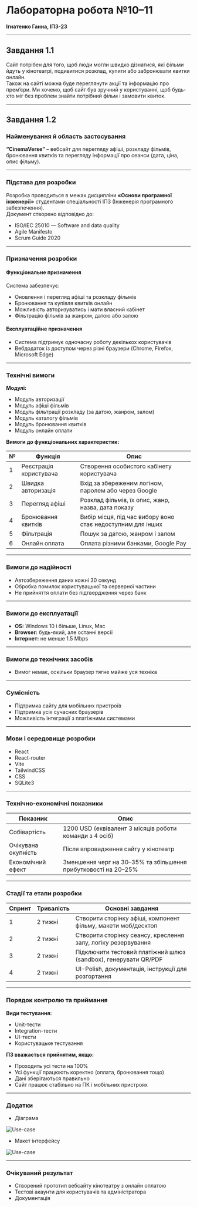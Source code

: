 #  Лабораторна робота №10–11  
**Ігнатенко Ганна, ІПЗ-23**

---

## Завдання 1.1  
Сайт потрібен для того, щоб люди могли швидко дізнатися, які фільми йдуть у кінотеатрі, подивитися розклад, купити або забронювати квитки онлайн.  
Також на сайті можна буде переглянути акції та інформацію про прем’єри. Ми хочемо, щоб сайт був зручний у користуванні, щоб будь-хто міг без проблем знайти потрібний фільм і замовити квиток.

---

## Завдання 1.2

### Найменування й область застосування  
**“CinemaVerse”** – вебсайт для перегляду афіші, розкладу фільмів, бронювання квитків та перегляду інформації про сеанси (дата, ціна, опис фільму).

---

### Підстава для розробки  
Розробка проводиться в межах дисципліни **«Основи програмної інженерії»** студентами спеціальності ІПЗ (Інженерія програмного забезпечення).  
Документ створено відповідно до:
- ISO/IEC 25010 — Software and data quality  
- Agile Manifesto  
- Scrum Guide 2020  

---

### Призначення розробки  

#### Функціональне призначення  
Система забезпечує:
- Оновлення і перегляд афіші та розкладу фільмів  
- Бронювання та купівля квитків онлайн  
- Можливість авторизуватись і мати власний кабінет  
- Фільтрацію фільмів за жанром, датою або залою  

#### Експлуатаційне призначення  
- Система підтримує одночасну роботу декількох користувачів  
- Вебдодаток із доступом через різні браузери (Chrome, Firefox, Microsoft Edge)

---

### Технічні вимоги  

**Модулі:**
- Модуль авторизації  
- Модуль афіші фільмів  
- Модуль фільтрації розкладу (за датою, жанром, залом)  
- Модуль каталогу фільмів  
- Модуль бронювання квитків  
- Модуль онлайн оплати  

**Вимоги до функціональних характеристик:**

| № | Функція | Опис |
|---|----------|------|
| 1 | Реєстрація користувача | Створення особистого кабінету користувача |
| 2 | Швидка авторизація | Вхід за збереженим логіном, паролем або через Google |
| 3 | Перегляд афіші | Розклад фільмів, їх опис, жанр, назва, дата показу |
| 4 | Бронювання квитків | Вибір місця, під час вибору воно стає недоступним для інших |
| 5 | Фільтрація | Пошук за датою, жанром і залом |
| 6 | Онлайн оплата | Оплата різними банками, Google Pay |

---

### Вимоги до надійності  
- Автозбереження даних кожні 30 секунд  
- Обробка помилок користувацької та серверної частини  
- Не прийняття оплати без підтвердження через банк  

---

### Вимоги до експлуатації  
- **OS:** Windows 10 і більше, Linux, Mac  
- **Browser:** будь-який, але останні версії  
- **Інтернет:** не менше 1.5 Mbps  

---

### Вимоги до технічних засобів  
- Вимог немає, оскільки браузер тягне майже уся техніка  

---

### Сумісність  
- Підтримка сайту для мобільних пристроїв  
- Підтримка усіх сучасних браузерів  
- Можливість інтеграції з платіжними системами  

---

###  Мови і середовище розробки  
- React  
- React-router  
- Vite  
- TailwindCSS  
- CSS  
- SQLite3  

---

###  Технічно-економічні показники  

| Показник | Опис |
|-----------|------|
| Собівартість | 1200 USD (еквівалент 3 місяців роботи команди з 4 осіб) |
| Очікувана окупність | Після впровадження сайту у кінотеатр |
| Економічний ефект | Зменшення черг на 30–35% та збільшення прибутковості на 20–25% |

---

### Стадії та етапи розробки  

| Спринт | Тривалість | Основні завдання |
|---------|-------------|------------------|
| 1 | 2 тижні | Створити сторінку афіші, компонент фільму, макети моб/десктоп |
| 2 | 2 тижні | Створити сторінку сеансу, креслення залу, логіку резервування |
| 3 | 2 тижні | Підключити тестовий платіжний шлюз (sandbox), генерувати QR/PDF |
| 4 | 2 тижні | UI-Polish, документація, інструкції для розгортання |

---

### Порядок контролю та приймання  

**Види тестування:**
- Unit-тести  
- Integration-тести  
- UI-тести  
- Користувацьке тестування  

**ПЗ вважається прийнятим, якщо:**
- Проходить усі тести на 100%  
- Усі функції працюють коректно (оплата, бронювання тощо)  
- Дані зберігаються правильно  
- Сайт працює стабільно на ПК і мобільних пристроях  

---

### Додатки  
- Діаграма 

![Use-case](юзкейс.webp)
- Макет інтерфейсу 

![Use-case](maket.jpg)

---

### Очікуваний результат  
- Створений прототип вебсайту кінотеатру з онлайн оплатою  
- Тестові акаунти для користувачів та адміністратора  
- Документація  
